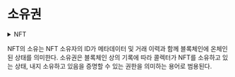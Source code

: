 # 소유권

<details>

<summary>NFT</summary>



</details>

NFT의 소유는 NFT 소유자의 ID가 메타데이터 및 거래 이력과 함께 블록체인에 온체인 된 상태를 의미한다. 소유권은 블록체인 상의 기록에 따라 콜렉터가 NFT를 소유하고 있는 상태, 내지 소유하고 있음을 증명할 수 있는 권한을 의미하는 용어로 범용된다.
